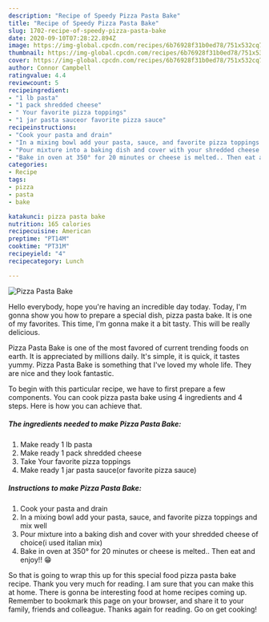```yaml
---
description: "Recipe of Speedy Pizza Pasta Bake"
title: "Recipe of Speedy Pizza Pasta Bake"
slug: 1702-recipe-of-speedy-pizza-pasta-bake
date: 2020-09-10T07:28:22.894Z
image: https://img-global.cpcdn.com/recipes/6b76928f31b0ed78/751x532cq70/pizza-pasta-bake-recipe-main-photo.jpg
thumbnail: https://img-global.cpcdn.com/recipes/6b76928f31b0ed78/751x532cq70/pizza-pasta-bake-recipe-main-photo.jpg
cover: https://img-global.cpcdn.com/recipes/6b76928f31b0ed78/751x532cq70/pizza-pasta-bake-recipe-main-photo.jpg
author: Connor Campbell
ratingvalue: 4.4
reviewcount: 5
recipeingredient:
- "1 lb pasta"
- "1 pack shredded cheese"
- " Your favorite pizza toppings"
- "1 jar pasta sauceor favorite pizza sauce"
recipeinstructions:
- "Cook your pasta and drain"
- "In a mixing bowl add your pasta, sauce, and favorite pizza toppings and mix well"
- "Pour mixture into a baking dish and cover with your shredded cheese of choice(i used italian mix)"
- "Bake in oven at 350° for 20 minutes or cheese is melted.. Then eat and enjoy!! 😁"
categories:
- Recipe
tags:
- pizza
- pasta
- bake

katakunci: pizza pasta bake 
nutrition: 165 calories
recipecuisine: American
preptime: "PT14M"
cooktime: "PT31M"
recipeyield: "4"
recipecategory: Lunch

---
```



![Pizza Pasta Bake](https://img-global.cpcdn.com/recipes/6b76928f31b0ed78/751x532cq70/pizza-pasta-bake-recipe-main-photo.jpg)

Hello everybody, hope you're having an incredible day today. Today, I'm gonna show you how to prepare a special dish, pizza pasta bake. It is one of my favorites. This time, I'm gonna make it a bit tasty. This will be really delicious.



Pizza Pasta Bake is one of the most favored of current trending foods on earth. It is appreciated by millions daily. It's simple, it is quick, it tastes yummy. Pizza Pasta Bake is something that I've loved my whole life. They are nice and they look fantastic.


To begin with this particular recipe, we have to first prepare a few components. You can cook pizza pasta bake using 4 ingredients and 4 steps. Here is how you can achieve that.

<!--inarticleads1-->

##### The ingredients needed to make Pizza Pasta Bake:

1. Make ready 1 lb pasta
1. Make ready 1 pack shredded cheese
1. Take  Your favorite pizza toppings
1. Make ready 1 jar pasta sauce(or favorite pizza sauce)




<!--inarticleads2-->

##### Instructions to make Pizza Pasta Bake:

1. Cook your pasta and drain
1. In a mixing bowl add your pasta, sauce, and favorite pizza toppings and mix well
1. Pour mixture into a baking dish and cover with your shredded cheese of choice(i used italian mix)
1. Bake in oven at 350° for 20 minutes or cheese is melted.. Then eat and enjoy!! 😁




So that is going to wrap this up for this special food pizza pasta bake recipe. Thank you very much for reading. I am sure that you can make this at home. There is gonna be interesting food at home recipes coming up. Remember to bookmark this page on your browser, and share it to your family, friends and colleague. Thanks again for reading. Go on get cooking!
